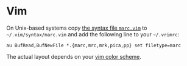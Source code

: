 ---
---

# Vim

On Unix-based systems copy [the syntax file `marc.vim`](marc.vim) to
`~/.vim/syntax/marc.vim` and add the following line to your `~/.vrimrc`:

~~~vim
au BufRead,BufNewFile *.{marc,mrc,mrk,pica,pp} set filetype=marc
~~~

The actual layout depends on your [vim color scheme](https://vimcolors.com/).
